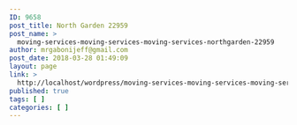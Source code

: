 ```yaml
---
ID: 9658
post_title: North Garden 22959
post_name: >
  moving-services-moving-services-moving-services-northgarden-22959
author: mrgabonijeff@gmail.com
post_date: 2018-03-28 01:49:09
layout: page
link: >
  http://localhost/wordpress/moving-services-moving-services-moving-services-northgarden-22959/
published: true
tags: [ ]
categories: [ ]
---
```

